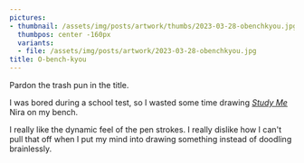 ```yaml
---
pictures:
- thumbnail: /assets/img/posts/artwork/thumbs/2023-03-28-obenchkyou.jpg
  thumbpos: center -160px
  variants:
  - file: /assets/img/posts/artwork/2023-03-28-obenchkyou.jpg
title: O-bench-kyou
---
```

Pardon the trash pun in the title.

I was bored during a school test, so I wasted some time drawing [*Study Me*](https://www.youtube.com/watch?v=Atvsg_zogxo) Nira on my bench.

I really like the dynamic feel of the pen strokes. I really dislike how I can't pull that off when I put my mind into drawing something instead of doodling brainlessly.
